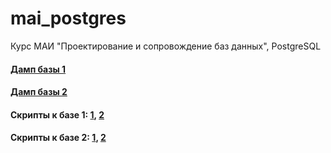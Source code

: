 # mai_postgres
Курс МАИ "Проектирование и сопровождение баз данных", PostgreSQL

#### [Дамп базы 1](https://github.com/Dermogod/mai_postgres/blob/main/DBdump.sql)
#### [Дамп базы 2](https://github.com/Dermogod/mai_postgres/blob/main/DBdump_2.sql)
#### Скрипты к базе 1: [1](https://github.com/Dermogod/mai_postgres/blob/main/file_with_requests.sql), [2](https://github.com/Dermogod/mai_postgres/blob/main/query_defence.sql)
#### Скрипты к базе 2: [1](https://github.com/Dermogod/mai_postgres/blob/main/requests2.sql), [2](https://github.com/Dermogod/mai_postgres/blob/main/defence2.sql)
